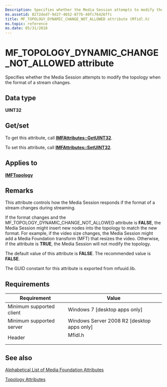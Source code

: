 ```yaml
---
Description: Specifies whether the Media Session attempts to modify the topology when the format of a stream changes.
ms.assetid: 8272ded7-9d27-4652-877b-40fc76426ffc
title: MF_TOPOLOGY_DYNAMIC_CHANGE_NOT_ALLOWED attribute (Mfidl.h)
ms.topic: reference
ms.date: 05/31/2018
---
```


# MF\_TOPOLOGY\_DYNAMIC\_CHANGE\_NOT\_ALLOWED attribute

Specifies whether the Media Session attempts to modify the topology when the format of a stream changes.

## Data type

**UINT32**

## Get/set

To get this attribute, call [**IMFAttributes::GetUINT32**](/windows/desktop/api/mfobjects/nf-mfobjects-imfattributes-getuint32).

To set this attribute, call [**IMFAttributes::SetUINT32**](/windows/desktop/api/mfobjects/nf-mfobjects-imfattributes-setuint32).

## Applies to

[**IMFTopology**](/windows/desktop/api/mfidl/nn-mfidl-imftopology)

## Remarks

This attribute controls how the Media Session responds if the format of a stream changes during streaming.

If the format changes and the MF\_TOPOLOGY\_DYNAMIC\_CHANGE\_NOT\_ALLOWED attribute is **FALSE**, the Media Session might insert new nodes into the topology to match the new format. For example, if the video size changes, the Media Session might add a Media Foundation transform (MFT) that resizes the video. Otherwise, if the attribute is **TRUE**, the Media Session will not modify the topology.

The default value of this attribute is **FALSE**. The recommended value is **FALSE**.

The GUID constant for this attribute is exported from mfuuid.lib.

## Requirements



| Requirement | Value |
|-------------------------------------|------------------------------------------------------------------------------------|
| Minimum supported client<br/> | Windows 7 \[desktop apps only\]<br/>                                         |
| Minimum supported server<br/> | Windows Server 2008 R2 \[desktop apps only\]<br/>                            |
| Header<br/>                   | <dl> <dt>Mfidl.h</dt> </dl> |



## See also

<dl> <dt>

[Alphabetical List of Media Foundation Attributes](alphabetical-list-of-media-foundation-attributes.md)
</dt> <dt>

[Topology Attributes](topology-attributes.md)
</dt> </dl>

 

 




